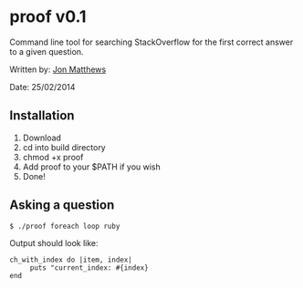 # proof v0.1

Command line tool for searching StackOverflow for the first correct answer to a given question.

Written by: [Jon Matthews](https://github.com/joncarlmatthews)

Date: 25/02/2014

## Installation

1. Download
2. cd into build directory
3. chmod +x proof
4. Add proof to your $PATH if you wish
5. Done!

## Asking a question

	$ ./proof foreach loop ruby

Output should look like:

	ch_with_index do |item, index|
 		 puts "current_index: #{index}
	end
